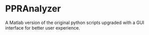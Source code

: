 # PPRAnalyzer
A Matlab version of the original python scripts upgraded with a GUI interface for better user experience.
